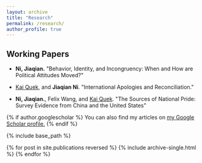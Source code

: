 ```yaml
---
layout: archive
title: "Research"
permalink: /research/
author_profile: true
---
```


## Working Papers 

  * **Ni, Jiaqian.** "Behavior, Identity, and Incongruency: When and How are Political Attitudes Moved?"

  * [Kai Quek](https://ppaweb.hku.hk/f/quek), and **Jiaqian Ni**. "International Apologies and Reconciliation."
  
  * **Ni, Jiaqian.**, Felix Wang, and [Kai Quek](https://ppaweb.hku.hk/f/quek). "The Sources of National Pride: Survey Evidence from China and the United States"
       

{% if author.googlescholar %}
  You can also find my articles on <u><a href="{{author.googlescholar}}">my Google Scholar profile</a>.</u>
{% endif %}

{% include base_path %}

{% for post in site.publications reversed %}
  {% include archive-single.html %}
{% endfor %}
